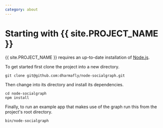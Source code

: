 ```yaml
---
category: about
---
```

Starting with {{ site.PROJECT_NAME }}
=====================

{{ site.PROJECT_NAME }} requires an up-to-date installation of [Node.js](http://nodejs.org/). 

To get started first clone the project into a new directory.

    git clone git@github.com:dharmafly/node-socialgraph.git

Then change into its directory and install its dependencies.

    cd node-socialgraph
    npm install

Finally, to run an example app that makes use of the graph run this from the project's root directory.

    bin/node-socialgraph